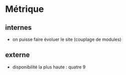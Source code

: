 # Métrique 

## internes
  - on puisse faire évoluer le site (couplage de modules)
  
## externe
  - disponibilité la plus haute : quatre 9

